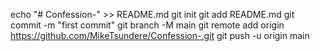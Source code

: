 echo "# Confession-" >> README.md
git init
git add README.md
git commit -m "first commit"
git branch -M main
git remote add origin https://github.com/MikeTsundere/Confession-.git
git push -u origin main
